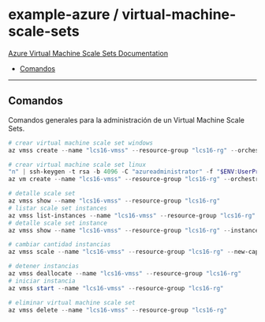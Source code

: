 # example-azure / virtual-machine-scale-sets

[Azure Virtual Machine Scale Sets Documentation](https://learn.microsoft.com/en-us/azure/virtual-machine-scale-sets)

- [Comandos](#comandos)

---

## Comandos

Comandos generales para la administración de un Virtual Machine Scale Sets.

```powershell
# crear virtual machine scale set windows
az vmss create --name "lcs16-vmss" --resource-group "lcs16-rg" --orchestration-mode "flexible" --image "MicrosoftWindowsServer:WindowsServer:2022-datacenter-azure-edition-smalldisk:latest" --vm-sku "Standard_B2ms" --admin-username "azureadministrator" --admin-password "azureprueba123*" --os-disk-size-gb 32 --instance-count 2

# crear virtual machine scale set linux
"n" | ssh-keygen -t rsa -b 4096 -C "azureadministrator" -f "$ENV:UserProfile/.ssh/lcs16-vmss" -P "azureprueba123*"
az vm create --name "lcs16-vmss" --resource-group "lcs16-rg" --orchestration-mode --image "Canonical:0001-com-ubuntu-server-jammy:22_04-lts-gen2:latest" --vm-sku "Standard_B2ms" --admin-username "azureadministrator" --ssh-key-values "~/.ssh/lcs16-vmss.pub" --os-disk-size-gb 32
```

```powershell
# detalle scale set
az vmss show --name "lcs16-vmss" --resource-group "lcs16-rg"
# listar scale set instances
az vmss list-instances --name "lcs16-vmss" --resource-group "lcs16-rg" --out table
# detalle scale set instance
az vmss show --name "lcs16-vmss" --resource-group "lcs16-rg" --instance-id "0"
```

```powershell
# cambiar cantidad instancias
az vmss scale --name "lcs16-vmss" --resource-group "lcs16-rg" --new-capacity 3
```

```powershell
# detener instancias
az vmss deallocate --name "lcs16-vmss" --resource-group "lcs16-rg"
# iniciar instancia
az vmss start --name "lcs16-vmss" --resource-group "lcs16-rg"
```

```powershell
# eliminar virtual machine scale set
az vmss delete --name "lcs16-vmss" --resource-group "lcs16-rg"
```
